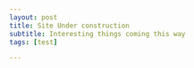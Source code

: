 ```yaml
---
layout: post
title: Site Under construction
subtitle: Interesting things coming this way
tags: [test]

---
```

